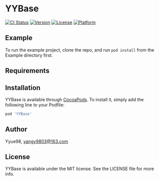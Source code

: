 # YYBase

[![CI Status](https://img.shields.io/travis/Yyue98/YYBase.svg?style=flat)](https://travis-ci.org/Yyue98/YYBase)
[![Version](https://img.shields.io/cocoapods/v/YYBase.svg?style=flat)](https://cocoapods.org/pods/YYBase)
[![License](https://img.shields.io/cocoapods/l/YYBase.svg?style=flat)](https://cocoapods.org/pods/YYBase)
[![Platform](https://img.shields.io/cocoapods/p/YYBase.svg?style=flat)](https://cocoapods.org/pods/YYBase)

## Example

To run the example project, clone the repo, and run `pod install` from the Example directory first.

## Requirements

## Installation

YYBase is available through [CocoaPods](https://cocoapods.org). To install
it, simply add the following line to your Podfile:

```ruby
pod 'YYBase'
```

## Author

Yyue98, yangy9803@163.com

## License

YYBase is available under the MIT license. See the LICENSE file for more info.
